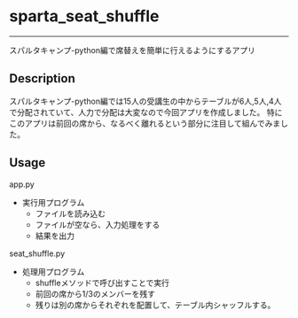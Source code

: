 # sparta_seat_shuffle
---------------------------------
スパルタキャンプ-python編で席替えを簡単に行えるようにするアプリ

## Description
スパルタキャンプ-python編では15人の受講生の中からテーブルが6人,5人,4人で分配されていて、人力で分配は大変なので今回アプリを作成しました。
特にこのアプリは前回の席から、なるべく離れるという部分に注目して組んでみました。
## Usage
app.py
- 実行用プログラム
  - ファイルを読み込む
  - ファイルが空なら、入力処理をする
  - 結果を出力
  
seat_shuffle.py
- 処理用プログラム
  - shuffleメソッドで呼び出すことで実行
  - 前回の席から1/3のメンバーを残す
  - 残りは別の席からそれぞれを配置して、テーブル内シャッフルする。
 
